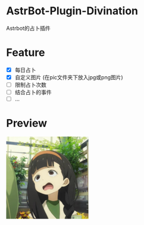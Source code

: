 # AstrBot-Plugin-Divination

Astrbot的占卜插件

# Feature

- [x] 每日占卜
- [x] 自定义图片 (在pic文件夹下放入jpg或png图片)
- [ ] 限制占卜次数
- [ ] 结合占卜的事件
- [ ] ...

# Preview

<img src="./pic/kajyu.jpg" alt="kajyu" style="zoom:25%;" />
